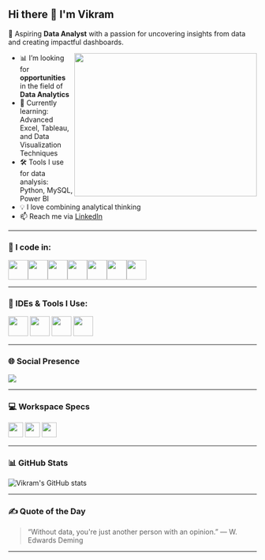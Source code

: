## Hi there 👋 I'm Vikram

🎯 Aspiring **Data Analyst** with a passion for uncovering insights from data and creating impactful dashboards.

<img align="right" width="370" height="290" src="https://i.pinimg.com/originals/47/f0/34/47f0342cec72b800463bf003eac1257e.gif">

- 📊 I’m looking for **opportunities** in the field of **Data Analytics**
- 🌱 Currently learning: Advanced Excel, Tableau, and Data Visualization Techniques
- 🛠️ Tools I use for data analysis: Python, MySQL, Power BI
- 💡 I love combining analytical thinking 
- 📫 Reach me via [LinkedIn](#) <!-- Add your LinkedIn link -->

---

### 📌 I code in:

<img height="40" src="https://img.icons8.com/color/48/000000/python.png" /><img height="40" src="https://img.icons8.com/color/48/000000/c-programming.png" /><img height="40" src="https://img.icons8.com/color/48/000000/html-5.png" /><img height="40" src="https://img.icons8.com/color/48/000000/css3.png" /><img height="40" src="https://img.icons8.com/ios-filled/50/000000/mysql-logo.png" /><img height="40" src="https://img.icons8.com/color/48/000000/google-firebase-console.png" /><img height="40" src="https://img.icons8.com/color/48/000000/power-bi.png" />

---

### 🧰 IDEs & Tools I Use:

<img height="40" src="https://img.icons8.com/color/48/000000/visual-studio-code-2019.png" />
<img height="40" src="https://img.icons8.com/color/48/000000/pycharm.png" />
<img height="40" src="https://img.icons8.com/color/50/000000/git.png" />
<img height="40" src="https://img.icons8.com/external-flat-juicy-fish/60/null/external-jupyter-notebook-big-data-flat-flat-juicy-fish.png"/>

---

### 🌐 Social Presence

[<img src="https://img.shields.io/badge/LinkedIn-0077B5?style=for-the-badge&logo=linkedin&logoColor=white" />](#) 

---

### 💻 Workspace Specs

<img height="30" src="https://img.shields.io/badge/Windows-11-0078D6?style=for-the-badge&logo=windows&logoColor=white" />
<img height="30" src="https://img.shields.io/badge/Intel-i5_10th_Gen-0071C5?style=for-the-badge&logo=intel&logoColor=white" />
<img height="30" src="https://img.shields.io/badge/NVIDIA-GeForce-GTX-green?style=for-the-badge&logo=nvidia&logoColor=white"/>

---

### 📊 GitHub Stats

![Vikram's GitHub stats](https://github-readme-stats.vercel.app/api?username=vikram3192&show_icons=true&theme=radical&hide=contribs,issues)



---

### ✍️ Quote of the Day

> “Without data, you're just another person with an opinion.” — W. Edwards Deming

---

